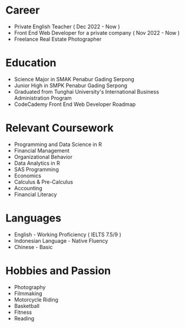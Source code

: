 # Career

+ Private English Teacher ( Dec 2022 - Now )
+ Front End Web Developer for a private company ( Nov 2022 - Now )
+ Freelance Real Estate Photographer

# Education

+ Science Major in SMAK Penabur Gading Serpong
+ Junior High in SMPK Penabur Gading Serpong
+ Graduated from Tunghai University's International Business Administration Program
+ CodeCademy Front End Web Developer Roadmap

# Relevant Coursework

+ Programming and Data Science in R
+ Financial Management
+ Organizational Behavior
+ Data Analytics in R
+ SAS Programming
+ Economics
+ Calculus & Pre-Calculus
+ Accounting
+ Financial Literacy

# Languages

+ English - Working Proficiency ( IELTS 7.5/9 )
+ Indonesian Language - Native Fluency
+ Chinese - Basic

# Hobbies and Passion

+ Photography
+ Filmmaking
+ Motorcycle Riding
+ Basketball
+ Fitness
+ Reading